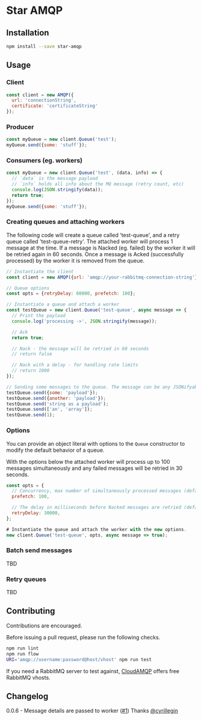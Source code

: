 # Star AMQP

## Installation
```sh
npm install --save star-amqp
```

## Usage

### Client
```js
const client = new AMQP({
  url: 'connectionString',
  certificate: 'certificateString'
});
```

### Producer
```js
const myQueue = new client.Queue('test');
myQueue.send({some: 'stuff'});
```

### Consumers (eg. workers)
```js
const myQueue = new client.Queue('test', (data, info) => {
  // `data` is the message payload
  // `info` holds all info about the MQ message (retry count, etc)
  console.log(JSON.stringify(data));
  return true;
});
myQueue.send({some: 'stuff'});
```

### Creating queues and attaching workers
The following code will create a queue called 'test-queue', and a retry queue
called 'test-queue-retry'. The attached worker will process 1 message at the
time. If a message is Nacked (eg. failed) by the worker it will be retried
again in 60 seconds. Once a message is Acked (successfully processed) by the
worker it is removed from the queue.

```js
// Instantiate the client
const client = new AMQP({url: 'amqp://your-rabbitmq-connection-string'});

// Queue options
const opts = {retryDelay: 60000, prefetch: 100};

// Instantiate a queue and attach a worker
const testQueue = new client.Queue('test-queue', async message => {
  // Print the payload
  console.log('processing ->', JSON.stringify(message));

  // Ack
  return true;

  // Nack - the message will be retried in 60 seconds
  // return false

  // Nack with a delay - for handling rate limits
  // return 1000
});

// Sending some messages to the queue. The message can be any JSONifyable type.
testQueue.send({some: 'payload'});
testQueue.send({another: 'payload'});
testQueue.send('string as a payload');
testQueue.send(['an', 'array']);
testQueue.send(1);
```

### Options
You can provide an object literal with options to the `Queue` constructor to
modify the default behavior of a queue.

With the options below the attached worker will process up to 100 messages
simultaneously and any failed messages will be retried in 30 seconds.

```js
const opts = {
  // Concurrency, max number of simultaneously processed messages (default: 1)
  prefetch: 100,

  // The delay in milliseconds before Nacked messages are retried (default: 60000)
  retryDelay: 30000,
};

# Instantiate the queue and attach the worker with the new options.
new client.Queue('test-queue', opts, async message => true);
```

### Batch send messages
TBD

### Retry queues
TBD

## Contributing
Contributions are encouraged.

Before issuing a pull request, please run the following checks.

```sh
npm run lint
npm run flow
URI='amqp://username:password@host/vhost' npm run test
```

If you need a RabbitMQ server to test against, [CloudAMQP](https://www.cloudamqp.com/) offers free RabbitMQ vhosts.

## Changelog

0.0.6 - Message details are passed to worker ([#1](../../pull/1)) Thanks [@cyrillegin](https://github.com/cyrillegin)
